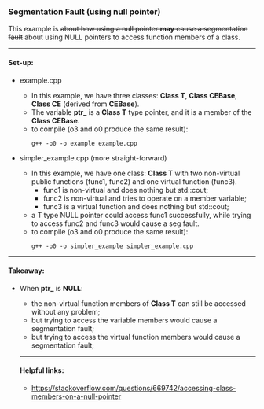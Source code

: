 ### Segmentation Fault (using null pointer)

This example is ~~about how using a null pointer **may** cause a segmentation fault~~ about using NULL pointers to access function members of a class.

---------------------------------------
#### Set-up:
- example.cpp
  - In this example, we have three classes: **Class T**, **Class CEBase**, **Class CE** (derived from **CEBase**).<br>
  - The variable **ptr_** is a **Class T** type pointer, and it is a member of the **Class CEBase**. <br>
  - to compile (o3 and o0 produce the same result):
    ```
    g++ -o0 -o example example.cpp 
    ```

- simpler_example.cpp (more straight-forward)
  - In this example, we have one class: **Class T** with two non-virtual public functions (func1, func2) and one virtual function (func3). <br>
    - func1 is non-virtual and does nothing but std::cout;
    - func2 is non-virtual and tries to operate on a member variable;
    - func3 is a virtual function and does nothing but std::cout;
  - a T type NULL pointer could access func1 successfully, while trying to access func2 and func3 would cause a seg fault.
  - to compile (o3 and o0 produce the same result):
      ```
      g++ -o0 -o simpler_example simpler_example.cpp
      ```
---------------------------------------

#### Takeaway:
- When **ptr_** is **NULL**:
  - the non-virtual function members of **Class T** can still be accessed without any problem;
  - but trying to access the variable members would cause a segmentation fault; 
  - but trying to access the virtual function members would cause a segmentation fault; 

  -------------------------------------
  
  #### Helpful links:
  - https://stackoverflow.com/questions/669742/accessing-class-members-on-a-null-pointer
